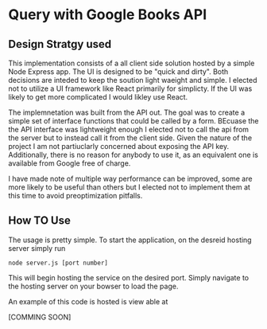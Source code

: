 # Query with Google Books API

## Design Stratgy used
This implementation consists of a all client side solution hosted by a simple Node Express app.  The UI is designed to be "quick and dirty". Both decisions are inteded to keep the soution light waeight and simple. I elected not to utilize a UI framework like React primarily for simplicty.  If the UI was likely to get more complicated I would likley use React.

The implemnetation was built from the API out. The goal was to create a simple set of interface functions that could be called by a form. BEcuase the the API interface was lightweight enough I elected not to call the api from the server but to instead call it from the client side.  Given the nature of the project I am not partiuclarly concerned about exposing the API key.  Additionally, there is no reason for anybody to use it, as an equivalent one is available from Google free of charge.

I have made note of multiple way performance can be improved, some are more likely to be useful than others but I elected not to implement them at this time to avoid preoptimization pitfalls.

## How TO Use

The usage is pretty simple. To start the application, on the desreid hosting server simply run 

``node server.js [port number]`` 

This will begin hosting the service on the desired port.  Simply navigate to the hosting server on your bowser to load the page.

An example of this code is hosted is view able at

[COMMING SOON]